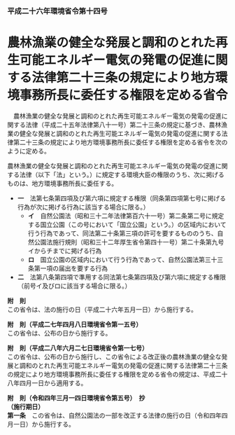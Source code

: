 ### 平成二十六年環境省令第十四号  
# 農林漁業の健全な発展と調和のとれた再生可能エネルギー電気の発電の促進に関する法律第二十三条の規定により地方環境事務所長に委任する権限を定める省令  
　農林漁業の健全な発展と調和のとれた再生可能エネルギー電気の発電の促進に関する法律（平成二十五年法律第八十一号）第二十三条の規定に基づき、農林漁業の健全な発展と調和のとれた再生可能エネルギー電気の発電の促進に関する法律第二十三条の規定により地方環境事務所長に委任する権限を定める省令を次のように定める。  
  
農林漁業の健全な発展と調和のとれた再生可能エネルギー電気の発電の促進に関する法律（以下「法」という。）に規定する環境大臣の権限のうち、次に掲げるものは、地方環境事務所長に委任する。  
* **一**　法第七条第四項及び第六項に規定する権限（同条第四項第七号に掲げる行為が次に掲げる行為に該当する場合に限る。）  
	* **イ**　自然公園法（昭和三十二年法律第百六十一号）第二条第二号に規定する国立公園（この号において「国立公園」という。）の区域内において行う行為であって、同法第二十条第三項の許可を要するもののうち、自然公園法施行規則（昭和三十二年厚生省令第四十一号）第二十条第九号イからチまでに掲げる行為  
	* **ロ**　国立公園の区域内において行う行為であって、自然公園法第三十三条第一項の届出を要する行為  
* **二**　法第八条第四項で準用する同法第七条第四項及び第六項に規定する権限（前号イ及びロに該当する場合に限る。）  
  
**附　則**  
この省令は、法の施行の日（平成二十六年五月一日）から施行する。  
  
**附　則（平成二七年四月八日環境省令第一五号）**  
この省令は、公布の日から施行する。  
  
**附　則（平成二八年六月二七日環境省令第一七号）**  
この省令は、公布の日から施行し、この省令による改正後の農林漁業の健全な発展と調和のとれた再生可能エネルギー電気の発電の促進に関する法律第二十三条の規定により地方環境事務所長に委任する権限を定める省令の規定は、平成二十八年四月一日から適用する。  
  
**附　則（令和四年三月一四日環境省令第五号）　抄**  
**（施行期日）**  
**第一条**　この省令は、自然公園法の一部を改正する法律の施行の日（令和四年四月一日）から施行する。  
  
